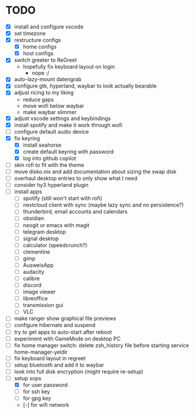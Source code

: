 # TODO

- [x] install and configure vscode
- [x] set timezone
- [x] restructure configs
  - [x] home configs
  - [x] host configs
- [x] switch greeter to ReGreet
  - hopefully fix keyboard layout on login
    - nope :/
- [x] auto-lazy-mount datengrab
- [x] configure gtk, hyperland, waybar to look actually bearable
- [x] adjust ricing to my liking
  - reduce gaps
  - move wofi below waybar
  - make waybar slimmer
- [x] adjust vscode settings and keybindings
- [x] install spotify and make it work through wofi
- [ ] configure default audio device
- [x] fix keyring
    - [x] install seahorse
    - [x] create default keyring with password
    - [x] log into github copilot
- [ ] skin rofi to fit with the theme
- [ ] move disko.nix and add documentation about sizing the swap disk
- [ ] overhaul desktop entries to only show what I need
- [ ] consider hy3 hyperland plugin
- [ ] install apps
  - [ ] spotify (still won't start with rofi)
  - [ ] nextcloud client with sync (maybe lazy sync and no persistence?)
  - [ ] thunderbird, email accounts and calendars
  - [ ] obsidian
  - [ ] neogit or emacs with magit
  - [ ] telegram desktop
  - [ ] signal desktop
  - [ ] calculator (speedcrunch?)
  - [ ] clementine
  - [ ] gimp
  - [ ] AusweisApp
  - [ ] audacity
  - [ ] calibre
  - [ ] discord
  - [ ] image viewer
  - [ ] libreoffice
  - [ ] transmission gui
  - [ ] VLC
- [ ] make ranger show graphical file previews
- [ ] configure hibernate and suspend
- [ ] try to get apps to auto-start after reboot
- [ ] experiment with GameMode on desktop PC
- [ ] fix home manager switch: delete zsh_history file before starting service home-manager-yeldir
- [ ] fix keyboard layout in regreet
- [ ] setup bluetooth and add it to waybar
- [ ] look into full disk encryption (might require re-setup)
- [ ] setup sops
  - [x] for user password
  - [ ] for ssh key
  - [ ] for gpg key
  - [-] for wifi network

